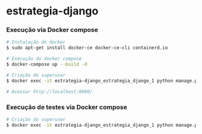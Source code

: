 # estrategia-django

### Execução via Docker compose

```bash
# Instalação do docker
$ sudo apt-get install docker-ce docker-ce-cli containerd.io

# Execução do docker compose
$ docker-compose up --build -d

# Criação do superuser
$ docker exec -it estrategia-django_estrategia_django_1 python manage.py createsuperuser

# Acessar http://localhost:8080/
```

### Execução de testes via Docker compose

```bash
# Criação do superuser
$ docker exec -it estrategia-django_estrategia_django_1 python manage.py test cursos
```
